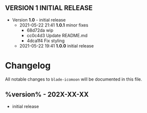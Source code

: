 
## VERSION 1  INITIAL RELEASE

 * Version **1.0** - initial release
   * 2021-05-22 21:41  **1.0.1**  minor fixes
      * 68d72da wip
      * cc0c4d3 Update README.md
      * 4dca1f4 Fix styling
   * 2021-05-22 19:41  **1.0.0**  initial release
# Changelog

All notable changes to `blade-icomoon` will be documented in this file.

## %version% - 202X-XX-XX

- initial release